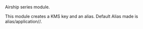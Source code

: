 Airship series module.

This module creates a KMS key and an alias. Default Alias made is alias/application/<name>/. 
